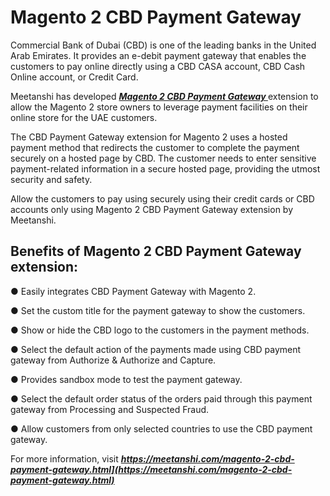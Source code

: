 # Magento 2 CBD Payment Gateway
Commercial Bank of Dubai (CBD) is one of the leading banks in the United Arab Emirates. It provides an e-debit payment gateway that enables the customers to pay online directly using a CBD CASA account, CBD Cash Online account, or Credit Card.


Meetanshi has developed ***[ Magento 2 CBD Payment Gateway ](https://meetanshi.com/magento-2-cbd-payment-gateway.html)*** extension to allow the Magento 2 store owners to leverage payment facilities on their online store for the UAE customers.

The CBD Payment Gateway extension for Magento 2 uses a hosted payment method that redirects the customer to complete the payment securely on a hosted page by CBD. The customer needs to enter sensitive payment-related information in a secure hosted page, providing the utmost security and safety.

Allow the customers to pay using securely using their credit cards or CBD accounts only using Magento 2 CBD Payment Gateway extension by Meetanshi.

## Benefits of Magento 2 CBD Payment Gateway extension:

● Easily integrates CBD Payment Gateway with Magento 2.

● Set the custom title for the payment gateway to show the customers.

● Show or hide the CBD logo to the customers in the payment methods.

● Select the default action of the payments made using CBD payment gateway from Authorize & Authorize and Capture.

● Provides sandbox mode to test the payment gateway.

● Select the default order status of the orders paid through this payment gateway from Processing and Suspected Fraud.

● Allow customers from only selected countries to use the CBD payment gateway.

For more information, visit ***https://meetanshi.com/magento-2-cbd-payment-gateway.html](https://meetanshi.com/magento-2-cbd-payment-gateway.html)***

